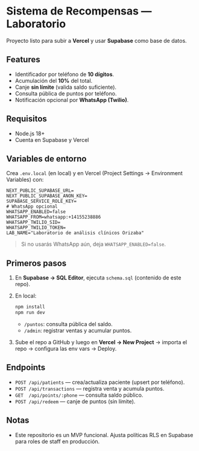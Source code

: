 # Sistema de Recompensas — Laboratorio

Proyecto listo para subir a **Vercel** y usar **Supabase** como base de datos.

## Features
- Identificador por teléfono de **10 dígitos**.
- Acumulación del **10%** del total.
- Canje **sin límite** (valida saldo suficiente).
- Consulta pública de puntos por teléfono.
- Notificación opcional por **WhatsApp (Twilio)**.

## Requisitos
- Node.js 18+
- Cuenta en Supabase y Vercel

## Variables de entorno
Crea `.env.local` (en local) y en Vercel (Project Settings → Environment Variables) con:

```
NEXT_PUBLIC_SUPABASE_URL=
NEXT_PUBLIC_SUPABASE_ANON_KEY=
SUPABASE_SERVICE_ROLE_KEY=
# WhatsApp opcional
WHATSAPP_ENABLED=false
WHATSAPP_FROM=whatsapp:+14155238886
WHATSAPP_TWILIO_SID=
WHATSAPP_TWILIO_TOKEN=
LAB_NAME="Laboratorio de análisis clínicos Orizaba"
```

> Si no usarás WhatsApp aún, deja `WHATSAPP_ENABLED=false`.

## Primeros pasos
1. En **Supabase → SQL Editor**, ejecuta `schema.sql` (contenido de este repo).
2. En local:
   ```bash
   npm install
   npm run dev
   ```
   - `/puntos`: consulta pública del saldo.
   - `/admin`: registrar ventas y acumular puntos.

3. Sube el repo a GitHub y luego en **Vercel → New Project** → importa el repo → configura las env vars → Deploy.

## Endpoints
- `POST /api/patients` — crea/actualiza paciente (upsert por teléfono).
- `POST /api/transactions` — registra venta y acumula puntos.
- `GET  /api/points/:phone` — consulta saldo público.
- `POST /api/redeem` — canje de puntos (sin límite).

## Notas
- Este repositorio es un MVP funcional. Ajusta políticas RLS en Supabase para roles de staff en producción.
